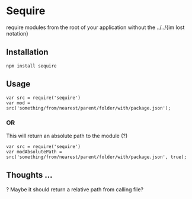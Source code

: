 # Sequire

require modules from the root of your application without the ../../{im lost notation}

## Installation

```
npm install sequire
```

## Usage

```
var src = require('sequire')
var mod = src('something/from/nearest/parent/folder/with/package.json');
```

### OR

This will return an absolute path to the module (?)

```
var src = require('sequire')
var modAbsolutePath = src('something/from/nearest/parent/folder/with/package.json', true);
```

## Thoughts ...

? Maybe it should return a relative path from calling file?
